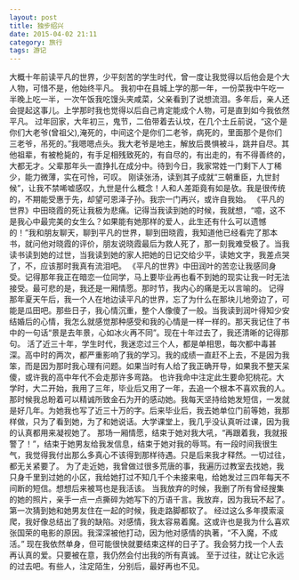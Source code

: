 ```yaml
---
layout: post
title: 独步绍兴
date: 2015-04-02 21:11
category: 旅行
tags: 游记
---
```


大概十年前读平凡的世界，少平刻苦的学生时代，曾一度让我觉得以后他会是个大人物，可惜不是，他始终平凡。 
我初中在县城上学的那一年，一份菜我中午吃一半晚上吃一半，一次午饭我吃馒头夹咸菜，父亲看到了说想流泪。多年后，亲人还会提起这事儿。上学那时我也觉得以后自己肯定能成个人物，可是直到如今我依然平凡。 
过年回家，大年初三，鬼节，二伯带着去认坟，在几个土丘前说，“这个是你们大老爷(曾祖父),淹死的，中间这个是你们二老爷，病死的，里面那个是你们三老爷，吊死的。”我嗯嗯点头。我大老爷是地主，解放后畏惧被斗，跳井自尽。其他祖辈，有被枪毙的，有手足相残致死的，有自尽的，有出走的，有不得善终的，大都无才。父辈那年头一直挣扎在成分中。待到今日，我家常姓一门剩下人丁稀少，能力微薄，实在可怜，可叹。 
刚读张汤，读到其子成就“三朝重臣，九世封候”，让我不禁唏嘘感叹，九世是什么概念！人和人差距竟有如是欤。我是很传统的，不期能受惠于先，却望可恩泽子孙。我宗一门再兴，或许自我始。 
《平凡的世界》中田晓霞的死让我极为悲痛。记得当我读到她的时候，我就想，“噫，这不是我心中最完美的女生么？如果能有她那样的爱人，此生还有什么可以遗憾的！”我和朋友聊天，聊到平凡的世界，聊到田晓霞，我知道他已经看完了那本书，就问他对晓霞的评价，朋友说晓霞最后为救人死了，那一刻我难受极了。当我读书读到她的过世，当我读到她的家人把她的日记交给少平，读她文字，我差点哭了，不，应该那时我真有流泪吧。 
《平凡的世界》中田润叶的苦恋让我感同身受。记得那年我正在暗恋一位同学，马上要毕业再也看不到她的现实让我一时无法接受。最可悲的是，我还是一厢情愿。那时节，我内心的痛是无以言喻的。 
记得那年夏天午后，我一个人在地边读平凡的世界，忘了为什么在那块儿地旁边了，可能是瓜田吧。那些日子，我心情沉重，整个人像傻了一般。当我读到润叶得知少安结婚后的心情，我怎么就感觉那种感受和我的心情是一样一样的。那天我记住了书中的一句话“景是去年景，心如冰火再不同”。现在十年过去了，我还清晰的记得那句。 
活了近三十年，学生时代，我迷恋过三个人，都是单相思，每次都中毒甚深。高中时的两次，都严重影响了我的学习。我的成绩一直赶不上去，不是因为我笨，而是因为那时我心理有问题。如果当时有人给了我正确开导，如果我不整天呆傻，或许我的高中年代不会走那许多弯路。 
也许我命中注定此生要命犯桃花。大学时，大二开始，我用了三年，毕业后又用了一年，去追一个根本不喜欢我的人。那时候我总盼着可以精诚所致金石为开的感动她。我每天坚持给她发短信，一发就是好几年。为她我也写了近三十万的字。后来毕业后，我去她单位门前等她，我那样做，只为了看到她，为了和她说话。大学课堂上，我几乎没认真听过课，因为我的认真都用来凝视她了。 
那场一厢情愿，结束于她对我大吼，“再跟着我，我就报警了！”，结束于她男友给我发信息，结束于她对我的辱骂。有一段时间我很生气，我觉得我付出那么多真心不该得到那样待遇。只是后来我才释然。一切过往，都无关紧要了。 
为了走近她，我曾做过很多荒唐的事，我遍历过教室去找她，我只身千里到过她的小区，我给她打过不知几千个未接来电，给她发过三四年每天不间断的短信。想想后来被骂也是我活该。 
当我放弃的时候，我删了所有曾经搜集的她的照片，亲手一点一点撕碎为她写下的万语千言。我放弃，因为我玩不起了。第一次猜到她和她男友住在一起的时候，我走路脚都软了。 
经过这么多年摸索滚爬，我好像总结出了我的缺陷。对感情，我太容易着魔。这或许也是我为什么喜欢张国荣的电影的原因。我深深被他打动，因为他对感情的执著，“不入魔，不成活。” 
现在我依然单身，但可能很快就要结束这样的日子了。我会努力找一个人去再认真的爱。只要被在意，我仍然会付出我的所有真诚。 
至于过往，就让它永远的过去吧。有些人，注定陌生，分别后，最好再也不见。
